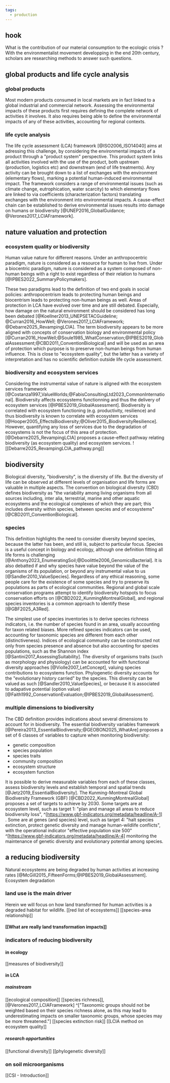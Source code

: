 ```yaml
---
tags:
  - production
---
```

## hook
What is the contribution of our material consumption to the ecologic crisis ? With the environmentalist movement developping in the end 20th century, scholars are researching methods to answer such questions. 
## global products and life cycle analysis
### global products
Most modern products consumed in local markets are in fact linked to a global industrial and commercial network. Assessing the environmental impacts of these products first requires defining the complete network of activities it involves. It also requires being able to define the environmental impacts of any of these activities, accounting for regional contexts. 
### life cycle analysis
The life cycle assessment (LCA) framework [@ISO2006_ISO14040] aims at adressing this challenge, by considering the environmental impacts of a product through a "product system" perspective. This product system links all activities involved with the use of the product, both upstream (production, logistics etc) and downstream (end of life treatments). Any activity can be brought down to a list of exchanges with the environment (elementary flows), marking a potential human-induced environmental impact. The framework considers a range of environmental issues (such as climate change, eutrophication, water scarcity) to which elementary flows are linked to via coefficients (characterization factors) translating exchanges with the environment into environmental impacts. A cause-effect chain can be established to derive environmental issues results into damage on humans or biodiversity [@UNEP2016_GlobalGuidance; @Verones2017_LCIAFramework].
## nature valuation and protection
### ecosystem quality or biodiversity
Human value nature for different reasons. Under an anthropocentric paradigm, nature is considered as a resource for human to live from. Under a biocentric paradigm, nature is considered as a system composed of non-human beings with a right to exist regardless of their relation to humans [@IPBES2022_SummaryPolicymakers].

These two paradigms lead to the definition of two end goals in social policies: anthropocentrism leads to protecting human beings and biocentrism leads to protecting non-human beings as well. Areas of protection in LCA have evolved over time and are still debated. Especially, how damage on the natural environment should be considered has long been debated [@Koellner2013_UNEPSETACGuideline; @Curran2016_HowWell; @Verones2017_LCIAFramework; @Debarre2025_RevampingLCIA]. The term biodiversity appears to be more aligned with concepts of conservation biology and environmental policy [@Curran2016_HowWell;@Soule1985_WhatConservation;@IPBES2019_GlobalAssessment;@CBD2011_ConventionBiological] and will be used as an area of protection which purpose is to preserve non-human beings from human influence. This is close to "ecosystem quality", but the latter has a variety of interpretation and has no scientific definition outside life cycle assessment.
### biodiversity and ecosystem services
Considering the instrumental value of nature is aligned with the ecosystem services framework [@Costanza1997_ValueWorlds;@FabisConsultingLtd2023_CommonInternational]. Biodiversity affects ecosystems functionning and thus the delivery of ecosystem services [@IPBES2019_GlobalAssessment]. Biodiversity is correlated with ecosystem functioning (e.g. productivity, resilience) and thus biodiversity is known to correlate with ecosystem services [@Hooper2005_EffectsBiodiversity;@Oliver2015_BiodiversityResilience]. However, quantifying any loss of services due to the degradation of ecosystems is not the focus of this area of protection. [@Debarre2025_RevampingLCIA] proposes a cause-effect pathway relating biodiversity (as ecosystem quality) and ecosystem services.
![[Debarre2025_RevampingLCIA_pathway.png]]
## biodiversity
Biological diversity, "biodiversity", is the diversity of life. But the diversity of life can be observed at different levels of organisation and life forms are valuable in multiple aspects. The convention on biological diversity (CBD) defines biodiversity as "the variability among living organisms from all sources including, inter alia, terrestrial, marine and other aquatic ecosystems and the ecological complexes of which they are part; this includes diversity within species, between species and of ecosystems" [@CBD2011_ConventionBiological].
### species
This definition highlights the need to consider diversity beyond species, because the latter has been, and still is, subject to particular focus. Species is a useful concept in biology and ecology, although one definition fitting all life forms is challenging [@Anthony2023_EnumeratingSoil;@Doolittle2006_GenomicsBacterial]. It is also debatted if and why species have value beyond the value of the organisms of its population, or beyond any instrumental value to us [@Sandler2010_ValueSpecies]. Regardless of any ethical reasoning, some people care for the existence of some species and try to preserve its populations as parts of ecological communities. Regional and global scale conservation programs attempt to identify biodiversity hotspots to focus conservation efforts on [@CBD2022_KunmingMontrealGlobal], and regional species inventories is a common approach to identify these [@GBF2025_A3Red].

The simplest use of species inventories is to derive species richness indicators, i.e. the number of species found in an area, usually accounting for taxon related biases. More refined species indicators can be used, accounting for taxonomic species are different from each other (distinctiveness). Indices of ecological community can be constructed not only from species presence and absence but also accounting for species populations, such as the Shannon index [@Santini2017_AssessingSuitability]. The diversity of organisms traits (such as morphology and physiology) can be accounted for with functional diversity approaches [@Violle2007_LetConcept], valuing species contributions to ecosystems function. Phylogenetic diversity accounts for the "evolutionary history carried" by the species. This diversity can be valued as such [@Sandler2010_ValueSpecies], or because it is associated to adapative potential (option value) [@Faith1992_ConservationEvaluation;@IPBES2019_GlobalAssessment].
### multiple dimensions to biodiversity
The CBD definition provides indications about several dimensions to account for in biodiversity. The essential biodiversity variables framework [@Pereira2013_EssentialBiodiversity;@GEOBON2025_WhatAre] proposes a set of 6 classes of variables to capture when monitoring biodiversity:
- genetic composition
- species population
- species traits
- community composition  
- ecosystem structure
- ecosystem function

It is possible to derive measurable variables from each of these classes, assess biodiversity levels and establish temporal and spatial trends [@Jetz2019_EssentialBiodiversity].
The Kunming-Montreal Global Biodiversity Framework (GBF) [@CBD2022_KunmingMontrealGlobal] proposes a set of targets to achieve by 2030. Some targets are at ecosystem level, such as target 1: "plan and manage all areas to reduce biodiversity loss", ^[https://www.gbf-indicators.org/metadata/headline/A-1] . Some are at genes (and species) level, such as target 4: "halt species extinction, protect genetic diversity and manage human-wildlife conflicts", with the operational indicator "effective population size 500" ^[https://www.gbf-indicators.org/metadata/headline/A-4] monitoring the maintenance of genetic diversity and evolutionary potential among species.
## a reducing biodiversity
Natural ecosystems are being degraded by human activities at increasing rates [@McGill2015_FifteenForms;@IPBES2019_GlobalAssessment]. Ecosystem degradation 
### land use is the main driver
Herein we will focus on how land transformed for human activities is a degraded habitat for wildlife.
[[red list of ecosystems]]
[[species-area relationship]]
#### [[What are really land transformation impacts]]
### indicators of reducing biodiversity
#### in ecology
[[measures of biodiversity]]
#### in LCA
##### mainstream
[[ecological composition]]
[[species richness]],  [@Verones2017_LCIAFramework] ^["Taxonomic groups should not be weighted based on their species richness alone, as this may lead to underestimating impacts on smaller taxonomic groups, whose species may be more threatened."]
[[species extinction risk]]
[[LCIA method on ecosystem quality]]
##### research opportunities
[[functional diversity]]
[[phylogenetic diversity]]
### on soil microorganisms
[[CSI - Introduction]]